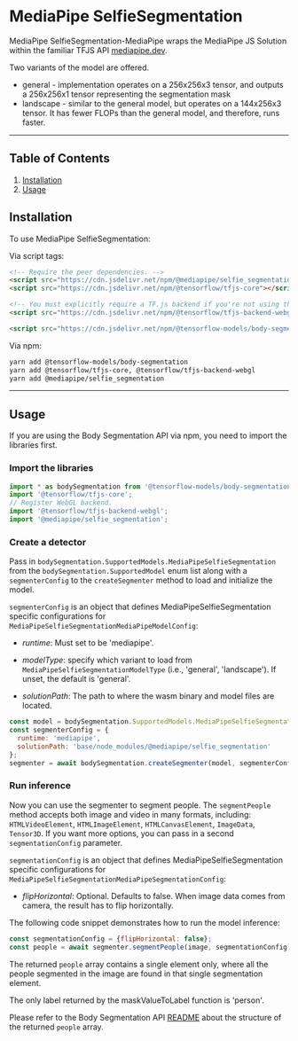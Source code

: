 # MediaPipe SelfieSegmentation

MediaPipe SelfieSegmentation-MediaPipe wraps the MediaPipe JS Solution within the familiar
TFJS API [mediapipe.dev](https://mediapipe.dev).

Two variants of the model are offered.

* general - implementation operates on a 256x256x3 tensor, and outputs a 256x256x1 tensor representing the segmentation mask
* landscape - similar to the general model, but operates on a 144x256x3 tensor. It has fewer FLOPs than the general model, and therefore, runs faster.

--------------------------------------------------------------------------------

## Table of Contents

1.  [Installation](#installation)
2.  [Usage](#usage)

## Installation

To use MediaPipe SelfieSegmentation:

Via script tags:

```html
<!-- Require the peer dependencies. -->
<script src="https://cdn.jsdelivr.net/npm/@mediapipe/selfie_segmentation"></script>
<script src="https://cdn.jsdelivr.net/npm/@tensorflow/tfjs-core"></script>

<!-- You must explicitly require a TF.js backend if you're not using the TF.js union bundle. -->
<script src="https://cdn.jsdelivr.net/npm/@tensorflow/tfjs-backend-webgl"></script>

<script src="https://cdn.jsdelivr.net/npm/@tensorflow-models/body-segmentation"></script>
```

Via npm:
```sh
yarn add @tensorflow-models/body-segmentation
yarn add @tensorflow/tfjs-core, @tensorflow/tfjs-backend-webgl
yarn add @mediapipe/selfie_segmentation
```

-----------------------------------------------------------------------
## Usage

If you are using the Body Segmentation API via npm, you need to import the libraries first.

### Import the libraries

```javascript
import * as bodySegmentation from '@tensorflow-models/body-segmentation';
import '@tensorflow/tfjs-core';
// Register WebGL backend.
import '@tensorflow/tfjs-backend-webgl';
import '@mediapipe/selfie_segmentation';
```

### Create a detector

Pass in `bodySegmentation.SupportedModels.MediaPipeSelfieSegmentation` from the
`bodySegmentation.SupportedModel` enum list along with a `segmenterConfig` to the
`createSegmenter` method to load and initialize the model.

`segmenterConfig` is an object that defines MediaPipeSelfieSegmentation specific configurations for `MediaPipeSelfieSegmentationMediaPipeModelConfig`:

*   *runtime*: Must set to be 'mediapipe'.

*   *modelType*: specify which variant to load from `MediaPipeSelfieSegmentationModelType` (i.e.,
    'general', 'landscape'). If unset, the default is 'general'.

*   *solutionPath*: The path to where the wasm binary and model files are located.

```javascript
const model = bodySegmentation.SupportedModels.MediaPipeSelfieSegmentation;
const segmenterConfig = {
  runtime: 'mediapipe',
  solutionPath: 'base/node_modules/@mediapipe/selfie_segmentation'
};
segmenter = await bodySegmentation.createSegmenter(model, segmenterConfig);
```

### Run inference

Now you can use the segmenter to segment people. The `segmentPeople` method
accepts both image and video in many formats, including:
`HTMLVideoElement`, `HTMLImageElement`, `HTMLCanvasElement`, `ImageData`, `Tensor3D`. If you want more
options, you can pass in a second `segmentationConfig` parameter.

`segmentationConfig` is an object that defines MediaPipeSelfieSegmentation specific configurations for `MediaPipeSelfieSegmentationMediaPipeSegmentationConfig`:

*   *flipHorizontal*: Optional. Defaults to false. When image data comes from camera, the result has to flip horizontally.

The following code snippet demonstrates how to run the model inference:

```javascript
const segmentationConfig = {flipHorizontal: false};
const people = await segmenter.segmentPeople(image, segmentationConfig);
```

The returned `people` array contains a single element only, where all the people segmented in the image are found in that single segmentation element.

The only label returned by the maskValueToLabel function is 'person'.

Please refer to the Body Segmentation API
[README](https://github.com/tensorflow/tfjs-models/blob/master/body-segmentation/README.md#how-to-run-it)
about the structure of the returned `people` array.
